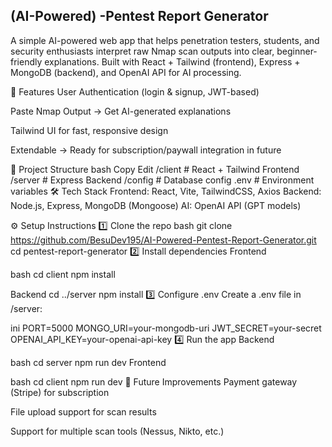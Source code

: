 ## (AI-Powered) -Pentest Report Generator
A simple AI-powered web app that helps penetration testers, students, and security enthusiasts interpret raw Nmap scan outputs into clear, beginner-friendly explanations.
Built with React + Tailwind (frontend), Express + MongoDB (backend), and OpenAI API for AI processing.

🚀 Features
User Authentication (login & signup, JWT-based)

Paste Nmap Output → Get AI-generated explanations

Tailwind UI for fast, responsive design

Extendable → Ready for subscription/paywall integration in future

📂 Project Structure
bash
Copy
Edit
/client                     # React + Tailwind Frontend
/server                     # Express Backend
/config                     # Database config
.env                        # Environment variables
🛠 Tech Stack
Frontend: React, Vite, TailwindCSS, Axios
Backend: Node.js, Express, MongoDB (Mongoose)
AI: OpenAI API (GPT models)

⚙️ Setup Instructions
1️⃣ Clone the repo
bash
git clone https://github.com/BesuDev195/AI-Powered-Pentest-Report-Generator.git
cd pentest-report-generator
2️⃣ Install dependencies
Frontend

bash
cd client
npm install

Backend
cd ../server
npm install
3️⃣ Configure .env
Create a .env file in /server:

ini
PORT=5000
MONGO_URI=your-mongodb-uri
JWT_SECRET=your-secret
OPENAI_API_KEY=your-openai-api-key
4️⃣ Run the app
Backend

bash
cd server
npm run dev
Frontend

bash
cd client
npm run dev
🔮 Future Improvements
Payment gateway (Stripe) for subscription

File upload support for scan results

Support for multiple scan tools (Nessus, Nikto, etc.)
